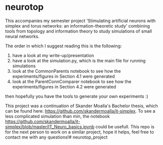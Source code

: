 # neurotop

This accompanies my semester project 'Stimulating artificial neurons with simplex and
torus networks: an information-theoretic study' combining tools from topology and 
information theory to study simulations of small neural networks. 


The order in which I suggest reading this is the following:
1) have a look at my write-up/presentation
2) have a look at the simulation.py, which is the main file for running simulations
3) look at the CommonParents notebook to see how the experiments/figures in Section 4.1 were generated
4) look at the ParentConnComparer notebook to see how the experiments/figures in Section 4.2 were generated

then hopefully you have the tools to generate your own experiments :)

This project was a continuation of Skander Moalla's Bachelor thesis, which can be found 
here: https://github.com/skandermoalla/it-simplex. To see a less complicated simulation than min, 
the notebook https://github.com/skandermoalla/it-simplex/blob/master/IT_Neuro_basics.ipynb could 
be usefull. This repo is for the next person to work on a similar project, hope it helps, feel free 
to contact me with any questions!# neurotop_project

